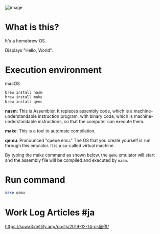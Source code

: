 ![image](https://user-images.githubusercontent.com/56011102/70880319-dea05500-200b-11ea-8dbe-902d34c5349b.png)

# What is this?
It's a homebrew OS.

Displays "Hello, World".

# Execution environment
macOS
```sh
brew install nasm
brew install make
brew install qemu
```

**nasm**: This is Assembler. It replaces assembly code, which is a machine-understandable instruction program, with binary code, which is machine-understandable instructions, so that the computer can execute them.

**make**: This is a tool to automate compilation.

**qemu**: Pronounced "queue emu." The OS that you create yourself is run through this emulator. It is a so-called virtual machine.

By typing the make command as shown below, the `qemu` emulator will start and the assembly file will be compiled and executed by `nasm`.

# Run command

```sh
make qemu
```

# Work Log Articles #ja
https://suwa3.netlify.app/posts/2019-12-14-os自作/
